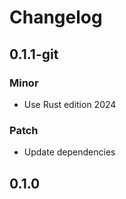 # Changelog

## 0.1.1-git

### Minor

- Use Rust edition 2024

### Patch

- Update dependencies

## 0.1.0

<!-- Increment to skip CHANGELOG.md test: 1 -->
